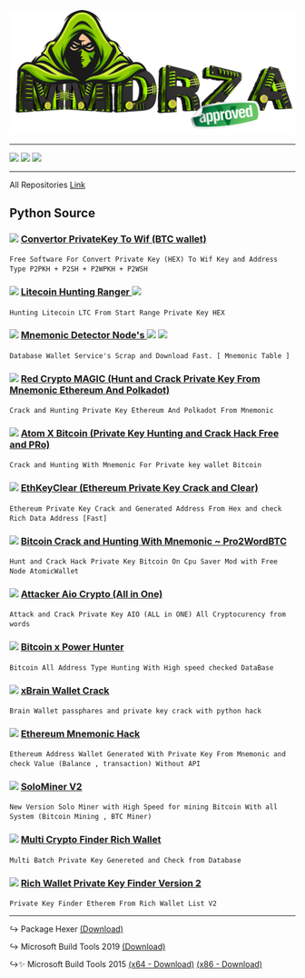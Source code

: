 

<p align="center"><img style="height:50%;" title="MMDRZA (PYMMDRZA)" src="https://raw.githubusercontent.com/Pymmdrza/IP4Attack/mainx/Media/logomask%20XXX.png"></p>

---

![](https://img.shields.io/badge/%20Web%20Site-Mmdrza.Com-green/?style=plastic&link=https://mmdrza.com) ![](https://img.shields.io/badge/Telegram-Channel-orange/?style=plastic&link=https://t.me/Cryptoixer) ![](https://img.shields.io/badge/Telegram-ID%20MrPyMmdrza-red?style=plastic&link=https://t.me/MrPyMmdrza)

---
All Repositories [Link](https://github.com/Pymmdrza?tab=repositories)

## Python Source


### ![](https://img.shields.io/badge/Repo-New-yellow?style=plastic) [Convertor PrivateKey To Wif (BTC wallet)](https://github.com/Pymmdrza/CWF_Convertor-WIF 'Convertor PrivateKey To Wif (BTC wallet)')

`Free Software For Convert Private Key (HEX) To Wif Key and Address Type P2PKH + P2SH + P2WPKH + P2WSH`

### ![](https://img.shields.io/badge/Repo-New-yellow?style=plastic) [Litecoin Hunting Ranger ](https://github.com/Pymmdrza/LiteHuntRanger 'Hunting Litecoin LTC From Start Range Private Key HEX') ![](https://img.shields.io/badge/-Update-blue?style=plastic)

`Hunting Litecoin LTC From Start Range Private Key HEX`

### ![](https://img.shields.io/badge/Repo-New-yellow?style=plastic) [Mnemonic Detector Node's ](https://github.com/Pymmdrza/MnemonicDetector 'Mnemonic Detector Scrap Mnemonic From All Node Wallet Service') ![](https://img.shields.io/badge/-Update-blue?style=plastic) ![](https://img.shields.io/badge/PRO-Version-red?style=plastic)

`Database Wallet Service's Scrap and Download Fast. [ Mnemonic Table ] `

### ![](https://img.shields.io/badge/Repo-New-yellow?style=plastic) [Red Crypto MAGIC (Hunt and Crack Private Key From Mnemonic Ethereum And Polkadot) ](https://github.com/Pymmdrza/REDCryptoMAGIC 'Red Crypto MAGIC (Hunt and Crack Private Key From Mnemonic Ethereum And Polkadot') 

`Crack and Hunting Private Key Ethereum And Polkadot From Mnemonic`

### ![](https://img.shields.io/badge/Repo-New-yellow?style=plastic) [Atom X Bitcoin (Private Key Hunting and Crack Hack Free and PRo) ](https://github.com/Pymmdrza/AtomXBitcoin 'Atom X Bitcoin (Private Key Hunting and Crack Hack)') 

`Crack and Hunting With Mnemonic For Private key wallet Bitcoin`

### ![](https://img.shields.io/badge/Repo-New-yellow?style=plastic) [EthKeyClear (Ethereum Private Key Crack and Clear) ](https://github.com/Pymmdrza/EthKeyClear 'Ethereum Hack Crack Private Key Private Key Wallet') 

`Ethereum Private Key Crack and Generated Address From Hex and check Rich Data Address [Fast]`

### ![](https://img.shields.io/badge/Repo-New-yellow?style=plastic) [Bitcoin Crack and Hunting With Mnemonic ~ Pro2WordBTC ](https://github.com/Pymmdrza/Pro2WordBTC 'Bitcoin Crack and Hunting With Mnemonic ~ Pro2WordBTC') 

`Hunt and Crack Hack Private Key Bitcoin On Cpu Saver Mod with Free Node AtomicWallet`

### ![](https://img.shields.io/badge/Repo-New-yellow?style=plastic) [Attacker Aio Crypto (All in One) ](https://github.com/Pymmdrza/AttackAIO_Crypto 'Attack and Crack Private Key AIO (ALL in ONE) All Cryptocurency from words') 

`Attack and Crack Private Key AIO (ALL in ONE) All Cryptocurency from words`

### ![](https://img.shields.io/badge/Repo-New-yellow?style=plastic) [Bitcoin x Power Hunter](https://github.com/Pymmdrza/BitcoinXPowerHunter 'bitcoin private key crack and hack all address type')

`Bitcoin All Address Type Hunting With High speed checked DataBase`

### ![](https://img.shields.io/badge/Repo-New-yellow?style=plastic) [xBrain Wallet Crack](https://github.com/Pymmdrza/xBrainWallet 'Brain Wallet passphares and private key crack woth python hack')

`Brain Wallet passphares and private key crack with python hack`

### ![](https://img.shields.io/badge/Repo-New-yellow?style=plastic) [Ethereum Mnemonic Hack](https://github.com/Pymmdrza/EthereumMnemonicCrack 'Ethereum Mnemonic Hack')

`Ethereum Address Wallet Generated With Private Key From Mnemonic and check Value (Balance , transaction) Without API`

### ![](https://img.shields.io/badge/Repo-New-yellow?style=plastic) [SoloMiner V2](https://github.com/Pymmdrza/SoloMinerV2 'Mining Bitcoin Script Solo')

`New Version Solo Miner with High Speed for mining Bitcoin With all System (Bitcoin Mining , BTC Miner)`

### ![](https://img.shields.io/badge/Repo-New-yellow?style=plastic) [Multi Crypto Finder Rich Wallet](https://github.com/Pymmdrza/MultiCryptoFinderRich 'Multi Crypto Finder Rich Wallet')

`Multi Batch Private Key Genereted and Check from Database`

### ![](https://img.shields.io/badge/Repo-New-yellow?style=plastic) [Rich Wallet Private Key Finder Version 2](https://github.com/Pymmdrza/RichWalletPrivateKeyFinder2 'Private Key Finder Ethereum')

`Private Key Finder Etherem From Rich Wallet List V2`

---




↪️ Package Hexer [(Download)](https://github.com/Pymmdrza/HEXER/blob/main/mHash/hexer.py)

↪️ Microsoft Build Tools 2019 [(Download)](https://visualstudio.microsoft.com/downloads/#build-tools-for-visual-studio-2019)

↪️✨ Microsoft Build Tools 2015 [(x64 - Download)](https://firebasestorage.googleapis.com/v0/b/mmdrza-2dbc3.appspot.com/o/vc_redist.x64.exe?alt=media&token=f66cf015-fe76-43b7-a167-b99cec3215dd) [(x86 - Download)](https://firebasestorage.googleapis.com/v0/b/mmdrza-2dbc3.appspot.com/o/vc_redist.x86.exe?alt=media&token=e518b6d1-5678-4346-9a7d-88acfbf1245c)

